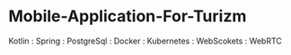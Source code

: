﻿# Mobile-Application-For-Turizm
 
 Kotlin : Spring : PostgreSql : Docker : Kubernetes : WebScokets : WebRTC 
